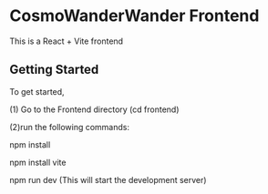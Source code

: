 # CosmoWanderWander Frontend

This is a React + Vite frontend

## Getting Started

To get started, 

(1) Go to the Frontend directory (cd frontend)

(2)run the following commands:   

npm install

npm install vite

npm run dev (This will start the development server)
